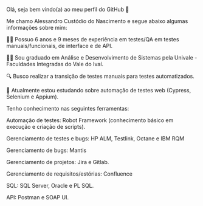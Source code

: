 Olá, seja bem vindo(a) ao meu perfil do GitHub 👋 

Me chamo Alessandro Custódio do Nascimento e segue abaixo algumas informações sobre mim:

🧑‍💼 Possuo 6 anos e 9 meses de experiência em testes/QA em testes manuais/funcionais, de interface e de API.

🧑‍🎓 Sou graduado em Análise e Desenvolvimento de Sistemas pela Univale - Faculdades Integradas do Vale do Ivaí.

🔍 Busco realizar a transição de testes manuais para testes automatizados.

🌱 Atualmente estou estudando sobre automação de testes web (Cypress, Selenium e Appium).

Tenho conhecimento nas seguintes ferramentas:

Automação de testes: Robot Framework (conhecimento básico em execução e criação de scripts).

Gerenciamento de testes e bugs: HP ALM, Testlink, Octane e IBM RQM

Gerenciamento de bugs: Mantis

Gerenciamento de projetos: Jira e Gitlab.

Gerenciamento de requisitos/estórias: Confluence

SQL: SQL Server, Oracle e PL SQL.

API: Postman e SOAP UI.
